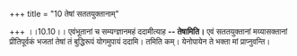 +++
title = "10 तेषां सततयुक्तानाम्"

+++
।।10.10।। एवंभूतानां च सम्यग्ज्ञानमहं ददामीत्याह **-- तेषामिति।** एवं
सततयुक्तानां मय्यासक्तानां प्रीतिपूर्वकं भजतां तेषां तं बुद्धिरूपं
योगमुपायं ददामि। तमिति कम्। येनोपायेन ते भक्ता मां प्राप्नुवन्ति।

